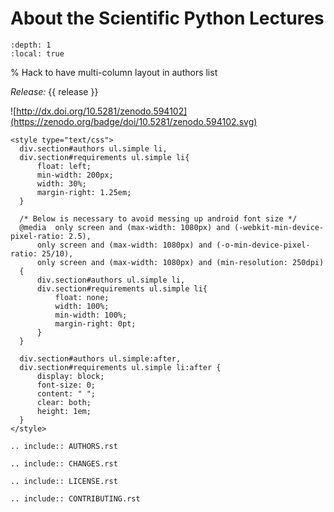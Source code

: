 # About the Scientific Python Lectures

```{contents}
:depth: 1
:local: true
```

% Hack to have multi-column layout in authors list

*Release:* {{ release }}

![http://dx.doi.org/10.5281/zenodo.594102](https://zenodo.org/badge/doi/10.5281/zenodo.594102.svg)

```{raw} html
<style type="text/css">
  div.section#authors ul.simple li,
  div.section#requirements ul.simple li{
      float: left;
      min-width: 200px;
      width: 30%;
      margin-right: 1.25em;
  }

  /* Below is necessary to avoid messing up android font size */
  @media  only screen and (max-width: 1080px) and (-webkit-min-device-pixel-ratio: 2.5),
      only screen and (max-width: 1080px) and (-o-min-device-pixel-ratio: 25/10),
      only screen and (max-width: 1080px) and (min-resolution: 250dpi)
  {
      div.section#authors ul.simple li,
      div.section#requirements ul.simple li{
          float: none;
          width: 100%;
          min-width: 100%;
          margin-right: 0pt;
      }
  }

  div.section#authors ul.simple:after,
  div.section#requirements ul.simple li:after {
      display: block;
      font-size: 0;
      content: " ";
      clear: both;
      height: 1em;
  }
</style>
```

```{eval-rst}
.. include:: AUTHORS.rst
```

```{eval-rst}
.. include:: CHANGES.rst
```

```{eval-rst}
.. include:: LICENSE.rst
```

```{eval-rst}
.. include:: CONTRIBUTING.rst
```

